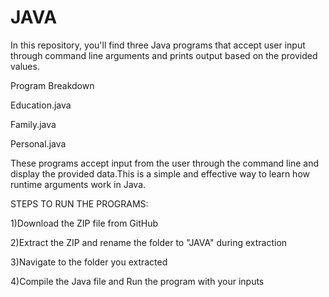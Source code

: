 # JAVA

In this repository, you'll find three Java programs that accept user input through command line arguments and prints output based on the provided values.

Program Breakdown

Education.java

Family.java

Personal.java

These programs accept input from the user through the command line and display the provided data.This is a simple and effective way to learn how runtime arguments work in Java.

STEPS TO RUN THE PROGRAMS:

1)Download the ZIP file from GitHub
 
2)Extract the ZIP and rename the folder to "JAVA" during extraction

3)Navigate to the folder you extracted

4)Compile the Java file and Run the program with your inputs


